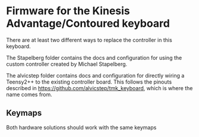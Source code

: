 # Firmware for the Kinesis Advantage/Contoured keyboard

There are at least two different ways to replace the controller in this keyboard.

The Stapelberg folder contains the docs and configuration for using the custom controller created by Michael Stapelberg.

The alvicstep folder contains docs and configuration for directly wiring a Teensy2++ to the existing controller board. This follows the pinouts described in https://github.com/alvicstep/tmk_keyboard, which is where the name comes from. 

## Keymaps
Both hardware solutions should work with the same keymaps



